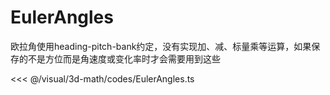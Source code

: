 # EulerAngles

欧拉角使用heading-pitch-bank约定，没有实现加、减、标量乘等运算，如果保存的不是方位而是角速度或变化率时才会需要用到这些

<<< @/visual/3d-math/codes/EulerAngles.ts



